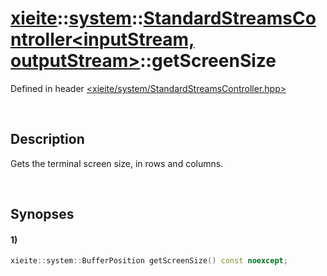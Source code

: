 # [xieite](../../../xieite.md)\:\:[system](../../../system.md)\:\:[StandardStreamsController\<inputStream, outputStream\>](../../StandardStreamsController.md)\:\:getScreenSize
Defined in header [<xieite/system/StandardStreamsController.hpp>](../../../../include/xieite/system/StandardStreamsController.hpp)

&nbsp;

## Description
Gets the terminal screen size, in rows and columns.

&nbsp;

## Synopses
#### 1)
```cpp
xieite::system::BufferPosition getScreenSize() const noexcept;
```
